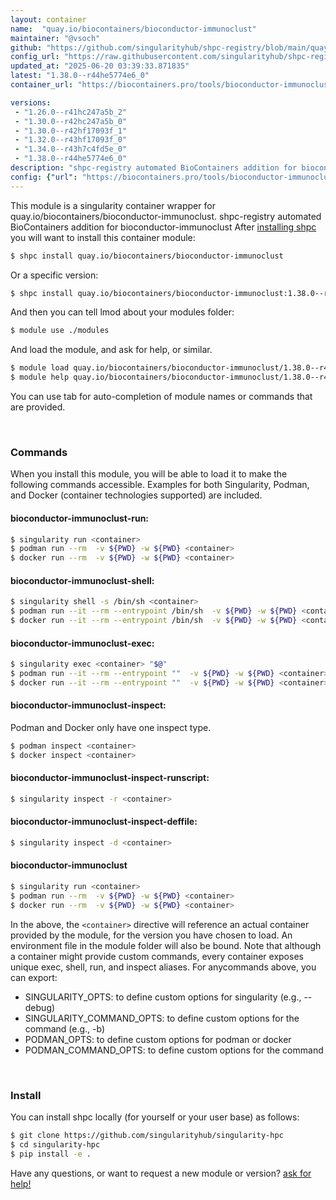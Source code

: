 ```yaml
---
layout: container
name:  "quay.io/biocontainers/bioconductor-immunoclust"
maintainer: "@vsoch"
github: "https://github.com/singularityhub/shpc-registry/blob/main/quay.io/biocontainers/bioconductor-immunoclust/container.yaml"
config_url: "https://raw.githubusercontent.com/singularityhub/shpc-registry/main/quay.io/biocontainers/bioconductor-immunoclust/container.yaml"
updated_at: "2025-06-20 03:39:33.871835"
latest: "1.38.0--r44he5774e6_0"
container_url: "https://biocontainers.pro/tools/bioconductor-immunoclust"

versions:
 - "1.26.0--r41hc247a5b_2"
 - "1.30.0--r42hc247a5b_0"
 - "1.30.0--r42hf17093f_1"
 - "1.32.0--r43hf17093f_0"
 - "1.34.0--r43h7c4fd5e_0"
 - "1.38.0--r44he5774e6_0"
description: "shpc-registry automated BioContainers addition for bioconductor-immunoclust"
config: {"url": "https://biocontainers.pro/tools/bioconductor-immunoclust", "maintainer": "@vsoch", "description": "shpc-registry automated BioContainers addition for bioconductor-immunoclust", "latest": {"1.38.0--r44he5774e6_0": "sha256:328bb2820dec250142a95381f16aac6681c1a9eab8fbf27c8c72d3263bb4ba48"}, "tags": {"1.26.0--r41hc247a5b_2": "sha256:53b106d3c9868a067915272d4243761cc4074b55b28b64b66e69abd17e5da214", "1.30.0--r42hc247a5b_0": "sha256:84f76f9817191130abc4e60c0aa17401d5703fd7cdef2b3b2c529239e66011cd", "1.30.0--r42hf17093f_1": "sha256:089af7987c6d9c4fb2b60013f3ae772994c8805b4a09901ccf35c8fb57157b40", "1.32.0--r43hf17093f_0": "sha256:982e7312918dcda251b2a667f55bded9f45c9e77e9bfd12dc516b13ad9961d0a", "1.34.0--r43h7c4fd5e_0": "sha256:6407840be16b43d386062f348fd4c4a199f7adb2d4762119ccf8ad5656777178", "1.38.0--r44he5774e6_0": "sha256:328bb2820dec250142a95381f16aac6681c1a9eab8fbf27c8c72d3263bb4ba48"}, "docker": "quay.io/biocontainers/bioconductor-immunoclust"}
---
```


This module is a singularity container wrapper for quay.io/biocontainers/bioconductor-immunoclust.
shpc-registry automated BioContainers addition for bioconductor-immunoclust
After [installing shpc](#install) you will want to install this container module:


```bash
$ shpc install quay.io/biocontainers/bioconductor-immunoclust
```

Or a specific version:

```bash
$ shpc install quay.io/biocontainers/bioconductor-immunoclust:1.38.0--r44he5774e6_0
```

And then you can tell lmod about your modules folder:

```bash
$ module use ./modules
```

And load the module, and ask for help, or similar.

```bash
$ module load quay.io/biocontainers/bioconductor-immunoclust/1.38.0--r44he5774e6_0
$ module help quay.io/biocontainers/bioconductor-immunoclust/1.38.0--r44he5774e6_0
```

You can use tab for auto-completion of module names or commands that are provided.

<br>

### Commands

When you install this module, you will be able to load it to make the following commands accessible.
Examples for both Singularity, Podman, and Docker (container technologies supported) are included.

#### bioconductor-immunoclust-run:

```bash
$ singularity run <container>
$ podman run --rm  -v ${PWD} -w ${PWD} <container>
$ docker run --rm  -v ${PWD} -w ${PWD} <container>
```

#### bioconductor-immunoclust-shell:

```bash
$ singularity shell -s /bin/sh <container>
$ podman run --it --rm --entrypoint /bin/sh  -v ${PWD} -w ${PWD} <container>
$ docker run --it --rm --entrypoint /bin/sh  -v ${PWD} -w ${PWD} <container>
```

#### bioconductor-immunoclust-exec:

```bash
$ singularity exec <container> "$@"
$ podman run --it --rm --entrypoint ""  -v ${PWD} -w ${PWD} <container> "$@"
$ docker run --it --rm --entrypoint ""  -v ${PWD} -w ${PWD} <container> "$@"
```

#### bioconductor-immunoclust-inspect:

Podman and Docker only have one inspect type.

```bash
$ podman inspect <container>
$ docker inspect <container>
```

#### bioconductor-immunoclust-inspect-runscript:

```bash
$ singularity inspect -r <container>
```

#### bioconductor-immunoclust-inspect-deffile:

```bash
$ singularity inspect -d <container>
```



#### bioconductor-immunoclust

```bash
$ singularity run <container>
$ podman run --rm  -v ${PWD} -w ${PWD} <container>
$ docker run --rm  -v ${PWD} -w ${PWD} <container>
```


In the above, the `<container>` directive will reference an actual container provided
by the module, for the version you have chosen to load. An environment file in the
module folder will also be bound. Note that although a container
might provide custom commands, every container exposes unique exec, shell, run, and
inspect aliases. For anycommands above, you can export:

 - SINGULARITY_OPTS: to define custom options for singularity (e.g., --debug)
 - SINGULARITY_COMMAND_OPTS: to define custom options for the command (e.g., -b)
 - PODMAN_OPTS: to define custom options for podman or docker
 - PODMAN_COMMAND_OPTS: to define custom options for the command

<br>

### Install

You can install shpc locally (for yourself or your user base) as follows:

```bash
$ git clone https://github.com/singularityhub/singularity-hpc
$ cd singularity-hpc
$ pip install -e .
```

Have any questions, or want to request a new module or version? [ask for help!](https://github.com/singularityhub/singularity-hpc/issues)
